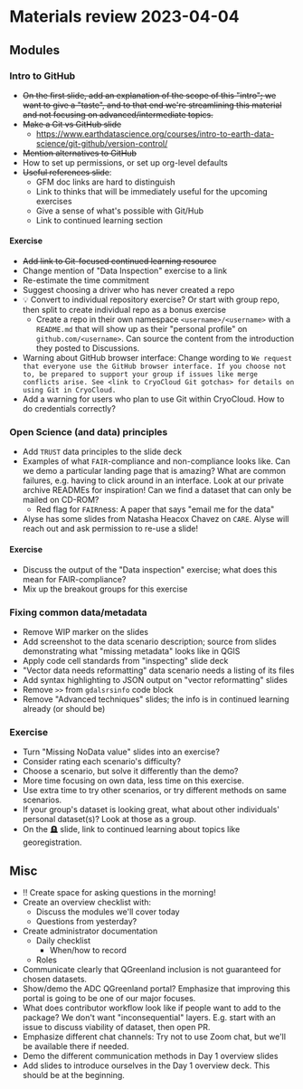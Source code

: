 # Materials review 2023-04-04

## Modules

### Intro to GitHub

* ~~On the first slide, add an explanation of the scope of this "intro"; we want to give a
  "taste", and to that end we're streamlining this material and not focusing on
  advanced/intermediate topics.~~
* ~~Make a Git vs GitHub slide~~
    * <https://www.earthdatascience.org/courses/intro-to-earth-data-science/git-github/version-control/>
* ~~Mention alternatives to GitHub~~
* How to set up permissions, or set up org-level defaults
* ~~Useful references slide~~:
    * GFM doc links are hard to distinguish
    * Link to thinks that will be immediately useful for the upcoming exercises
    * Give a sense of what's possible with Git/Hub
    * Link to continued learning section


#### Exercise

* ~~Add link to Git-focused continued learning resource~~
* Change mention of "Data Inspection" exercise to a link
* Re-estimate the time commitment
* Suggest choosing a driver who has never created a repo
* 💡 Convert to individual repository exercise? Or start with group repo, then split to
    create individual repo as a bonus exercise
    * Create a repo in their own namespace `<username>/<username>` with a `README.md`
      that will show up as their "personal profile" on `github.com/<username>`. Can
      source the content from the introduction they posted to Discussions.
* Warning about GitHub browser interface: Change wording to `We request that everyone
  use the GitHub browser interface. If you choose not to, be prepared to support your
  group if issues like merge conflicts arise. See <link to CryoCloud Git gotchas> for
  details on using Git in CryoCloud.`
* Add a warning for users who plan to use Git within CryoCloud. How to do credentials
  correctly?


### Open Science (and data) principles

* Add `TRUST` data principles to the slide deck
* Examples of what `FAIR`-compliance and non-compliance looks like. Can we demo a
  particular landing page that is amazing? What are common failures, e.g. having to
  click around in an interface. Look at our private archive READMEs for inspiration! Can
  we find a dataset that can only be mailed on CD-ROM?
    * Red flag for `FAIR`ness: A paper that says "email me for the data"
* Alyse has some slides from Natasha Heacox Chavez on `CARE`. Alyse will reach out and
  ask permission to re-use a slide!


#### Exercise

* Discuss the output of the "Data inspection" exercise; what does this mean for
  FAIR-compliance?
* Mix up the breakout groups for this exercise


### Fixing common data/metadata

* Remove WIP marker on the slides
* Add screenshot to the data scenario description; source from slides demonstrating what
  "missing metadata" looks like in QGIS
* Apply code cell standards from "inspecting" slide deck
* "Vector data needs reformatting" data scenario needs a listing of its files
* Add syntax highlighting to JSON output on "vector reformatting" slides
* Remove `>>` from `gdalsrsinfo` code block
* Remove "Advanced techniques" slides; the info is in continued learning already (or
  should be)


### Exercise

* Turn "Missing NoData value" slides into an exercise?
* Consider rating each scenario's difficulty?
* Choose a scenario, but solve it differently than the demo?
* More time focusing on own data, less time on this exercise.
* Use extra time to try other scenarios, or try different methods on same scenarios.
* If your group's dataset is looking great, what about other individuals' personal
  dataset(s)? Look at those as a group.
* On the 🪦 slide, link to continued learning about topics like georegistration.


## Misc

* ‼️ Create space for asking questions in the morning!
* Create an overview checklist with:
    * Discuss the modules we'll cover today
    * Questions from yesterday?
* Create administrator documentation
    * Daily checklist
        * When/how to record
    * Roles
* Communicate clearly that QGreenland inclusion is not guaranteed for chosen datasets.
* Show/demo the ADC QGreenland portal? Emphasize that improving this portal is going to
  be one of our major focuses.
* What does contributor workflow look like if people want to add to the package? We
  don't want "inconsequential" layers. E.g. start with an issue to discuss viability of
  dataset, then open PR.
* Emphasize different chat channels: Try not to use Zoom chat, but we'll be available
  there if needed.
* Demo the different communication methods in Day 1 overview slides
* Add slides to introduce ourselves in the Day 1 overview deck. This should be at the
  beginning.
